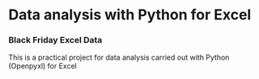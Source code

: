 # Data analysis with Python for Excel
### Black Friday Excel Data
This is a practical project for data analysis carried out with Python (Openpyxl) for Excel
